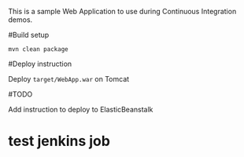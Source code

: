 This is a sample Web Application to use during Continuous Integration demos.

#Build setup

```
mvn clean package
```

#Deploy instruction

Deploy ```target/WebApp.war``` on Tomcat
 
#TODO
 
Add instruction to deploy to ElasticBeanstalk

# test jenkins job
